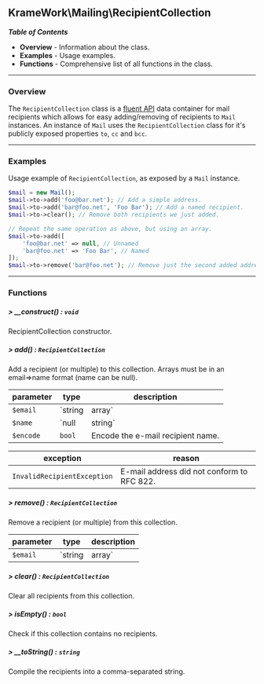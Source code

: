 [fluent API]: https://en.wikipedia.org/wiki/Fluent_interface
## KrameWork\Mailing\RecipientCollection

***Table of Contents***
* **Overview** - Information about the class.
* **Examples** - Usage examples.
* **Functions** - Comprehensive list of all functions in the class.

___
### Overview
The `RecipientCollection` class is a [fluent API] data container for mail recipients which allows for easy adding/removing of recipients to `Mail` instances. An instance of `Mail` uses the `RecipientCollection` class for it's publicly exposed properties `to`, `cc` and `bcc`.
___
### Examples
Usage example of `RecipientCollection`, as exposed by a `Mail` instance.
```php
$mail = new Mail();
$mail->to->add('foo@bar.net'); // Add a simple address.
$mail->to->add('bar@foo.net', 'Foo Bar'); // Add a named recipient.
$mail->to->clear(); // Remove both recipients we just added.

// Repeat the same operation as above, but using an array.
$mail->to->add([
    'foo@bar.net' => null, // Unnamed
    'bar@foo.net' => 'Foo Bar', // Named
]);
$mail->to->remove('bar@foo.net'); // Remove just the second added address this time.
```
___
### Functions
##### > __construct() : `void`
RecipientCollection constructor.
##### > add() : `RecipientCollection`
Add a recipient (or multiple) to this collection. Arrays must be in an email=>name format (name can be null).

parameter | type | description
--- | --- | ---
`$email` | `string|array` | RFC 822 compliant e-mail address(es).
`$name` | `null|string` | Name of the e-mail recipient.
`$encode` | `bool` | Encode the e-mail recipient name.

exception | reason
--- | ---
`InvalidRecipientException` | E-mail address did not conform to RFC 822.
##### > remove() : `RecipientCollection`
Remove a recipient (or multiple) from this collection.

parameter | type | description
--- | --- | ---
`$email` | `string|array` | E-mail address(es) to remove.
##### > clear() : `RecipientCollection`
Clear all recipients from this collection.
##### > isEmpty() : `bool`
Check if this collection contains no recipients.
##### > __toString() : `string`
Compile the recipients into a comma-separated string.
